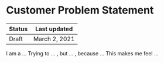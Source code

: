 # Customer Problem Statement

| Status | Last updated |
|---|---|
| Draft | March 2, 2021 |

I am a ...
Trying to ... ,
but ... ,
because ...
This makes me feel ...
